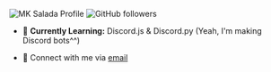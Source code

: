 <!-- ### Hi there 👋


**mksalada/mksalada** is a ✨ _special_ ✨ repository because its `README.md` (this file) appears on your GitHub profile.

Here are some ideas to get you started:

- 🔭 I’m currently working on ...
- 🌱 I’m currently learning ...
- 👯 I’m looking to collaborate on ...
- 🤔 I’m looking for help with ...
- 💬 Ask me about ...
- 📫 How to reach me: ...
- 😄 Pronouns: ...
- ⚡ Fun fact: ...
-->


![MK Salada Profile](https://komarev.com/ghpvc/?username=mksalada)
![GitHub followers](https://img.shields.io/github/followers/mksalada?label=Follow&style=social)

- 🌱 **Currently Learning:** Discord.js & Discord.py (Yeah, I'm making Discord bots^^)
<!-- - 🥅 **2021 Goals:** Finish CS50W -->
- 📧 Connect with me via [email][email]

<!-- definitions -->
[email]: mailto:salada4299@gmail.com
